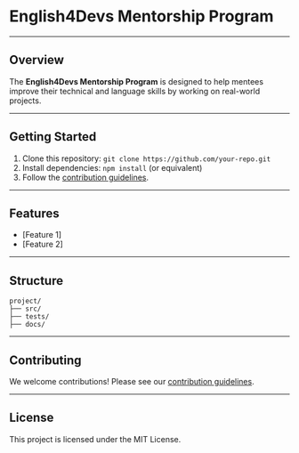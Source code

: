 # English4Devs Mentorship Program

---

## Overview

The **English4Devs Mentorship Program** is designed to help mentees improve their technical and language skills by working on real-world projects.

---

## Getting Started

1. Clone this repository: `git clone https://github.com/your-repo.git`
2. Install dependencies: `npm install` (or equivalent)
3. Follow the [contribution guidelines](CONTRIBUTING.md).

---

## Features

- [Feature 1]
- [Feature 2]

---

## Structure

```
project/
├── src/
├── tests/
├── docs/
```

---

## Contributing

We welcome contributions! Please see our [contribution guidelines](CONTRIBUTING.md).

---

## License

This project is licensed under the MIT License.
